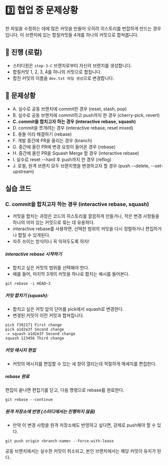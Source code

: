 # 3️⃣️ 협업 중 문제상황
 한 파일을 수정하는 데에 많은 커밋을 만들어 오히려 히스토리를 번잡하게 만드는 경우입니다. 이 브랜치에 있는 합칠커밋들 4개를 하나의 커밋으로 합쳐봅니다.

## 📜️ 진행 (로컬)
- 스터디원은 `step-3-C` 브랜치로부터 자신의 브랜치를 생성합니다.
- 합칠커밋 1, 2, 3, 4를 하나의 커밋으로 합칩니다.
- 합친 커밋의 이름을 `dev.txt 파일 생성`으로 변경합니다.

## 🚨️ 문제상황

- A. 실수로 공동 브랜치에 commit한 경우 (reset, stash, pop)
- B. 실수로 공동 브랜치에 commit하고 push까지 한 경우 (cherry-pick, revert)
- **C. commit을 합치고자 하는 경우 (interactive rebase, squash)**
- D. commit을 쪼개려는 경우 (interactive rebase, reset mixed)
- E. 충돌 미리 해결하기 (rebase)
- F. 개발 중간에 PR을 올리는 경우 (branch)
- G. 중간에 올린 PR에 변경 요청이 들어온 경우 (rebase)
- H. 중간에 올린 PR을 Squash Merge 할 경우 (interactive rebase)
- I. 실수로 reset --hard 후 push까지 한 경우 (reflog)
- J. 로컬, 원격 브랜치 모두 브랜치명을 변경하고자 할 경우 (push --delete, --set-upstream)

## 실습 코드

### C. commit을 합치고자 하는 경우 (interactive rebase, squash)

- 커밋을 합치는 과정은 코드의 히스토리를 깔끔하게 만들거나, 작은 변경 사항들을 하나의 의미 있는 커밋으로 묶는 데 유용하다.
- interactive rebase를 사용하면, 선택한 범위의 커밋을 다시 정렬하거나 편집하거나 합칠 수 있게된다.
- 자주 쓰이는 방식이니 꼭 익혀두도록 하자!

##### interactive rebase 시작하기

- 합치고 싶은 커밋의 범위를 선택해야 한다.
- 예를 들어, 마지막 3개의 커밋을 하나로 합치는 예시를 들어본다.

`git rebase -i HEAD~3`

##### 커밋 합치기 (squash):

- 합치고 싶은 커밋 앞의 단어를 pick에서 squash로 변경한다.
- 변경된 커밋이 이전 커밋과 합쳐집니다.

```
pick f392171 First change
pick a1d2e3f Second change
-> squash a1d2e3f Second change
squash 123456 Third change
```

##### 커밋 메시지 편집

- 커밋의 메시지를 편집할 수 있는 새 창이 열리는데 적절하게 메세지를 편집한다.

##### rebase 완료

편집이 끝나면 편집기를 닫고, 다음 명령으로 rebase를 완료한다.

`git rebase --continue`

##### 원격 저장소에 반영 (스터디에서는 진행하지 않음)

- 만약 이 변경 사항을 원격 저장소에도 반영하고 싶다면, 강제로 push해야 할 수 있다.

`git push origin <branch-name> --force-with-lease`

공동 브랜치에서는 실수한 커밋이 취소되고, 본인 브랜치에서는 해당 커밋이 유지가 된다.
